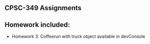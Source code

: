 ## CPSC-349 Assignments

## Homework included:
- Homework 3: Coffeerun with truck object available in devConsole

